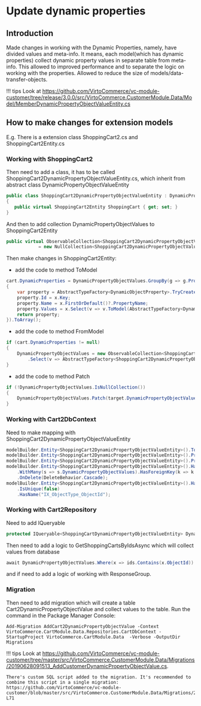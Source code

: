 # Update dynamic properties

## Introduction
Made changes in working with the Dynamic Properties, namely, have divided values and meta-info.
It means, each model(which has dynamic properties) collect dynamic property values in separate table from meta-info.
This allowed to improved performance and to separate the logic on working with the properties. Allowed to reduce the size of models/data-transfer-objects.

!!! tips
    Look at https://github.com/VirtoCommerce/vc-module-customer/tree/release/3.0.0/src/VirtoCommerce.CustomerModule.Data/Model/MemberDynamicPropertyObjectValueEntity.cs

## How to make changes for extension models
E.g. There is a extension class ShoppingCart2.cs and ShoppingCart2Entity.cs

### Working with ShoppingCart2
Then need to add a class, it has to be called ShoppingCart2DynamicPropertyObjectValueEntity.cs, which inherit from abstract class DynamicPropertyObjectValueEntity

```csharp
public class ShoppingCart2DynamicPropertyObjectValueEntity : DynamicPropertyObjectValueEntity
{
   public virtual ShoppingCart2Entity ShoppingCart { get; set; }
}
```

And then to add collection DynamicPropertyObjectValues to ShoppingCart2Entity

```csharp
public virtual ObservableCollection<ShoppingCart2DynamicPropertyObjectValueEntity> DynamicPropertyObjectValues { get; set; }
            = new NullCollection<ShoppingCart2DynamicPropertyObjectValueEntity>();
```

Then make changes in ShoppingCart2Entity:

* add the code to method ToModel

```csharp
cart.DynamicProperties = DynamicPropertyObjectValues.GroupBy(g => g.PropertyId).Select(x =>
{
    var property = AbstractTypeFactory<DynamicObjectProperty>.TryCreateInstance();
    property.Id = x.Key;
    property.Name = x.FirstOrDefault()?.PropertyName;
    property.Values = x.Select(v => v.ToModel(AbstractTypeFactory<DynamicPropertyObjectValue>.TryCreateInstance())).ToArray();
    return property;
}).ToArray();
```

* add the code to method FromModel

```csharp
if (cart.DynamicProperties != null)
{
    DynamicPropertyObjectValues = new ObservableCollection<ShoppingCart2DynamicPropertyObjectValueEntity>(cart.DynamicProperties.SelectMany(p => p.Values
        .Select(v => AbstractTypeFactory<ShoppingCart2DynamicPropertyObjectValueEntity>.TryCreateInstance().FromModel(v, cart, p))).OfType<Shopping2CartDynamicPropertyObjectValueEntity>());
}
```

* add the code to method Patch

```csharp
if (!DynamicPropertyObjectValues.IsNullCollection())
{
    DynamicPropertyObjectValues.Patch(target.DynamicPropertyObjectValues, (sourceDynamicPropertyObjectValues, targetDynamicPropertyObjectValues) => sourceDynamicPropertyObjectValues.Patch(targetDynamicPropertyObjectValues));
}
```

### Working with Cart2DbContext
Need to make mapping with ShoppingCart2DynamicPropertyObjectValueEntity 

```csharp
modelBuilder.Entity<ShoppingCart2DynamicPropertyObjectValueEntity>().ToTable("Cart2DynamicPropertyObjectValue").HasKey(x => x.Id);
modelBuilder.Entity<ShoppingCart2DynamicPropertyObjectValueEntity>().Property(x => x.Id).HasMaxLength(128);
modelBuilder.Entity<ShoppingCart2DynamicPropertyObjectValueEntity>().Property(x => x.DecimalValue).HasColumnType("decimal(18,5)");
modelBuilder.Entity<ShoppingCart2DynamicPropertyObjectValueEntity>().HasOne(p => p.ShoppingCart)
    .WithMany(s => s.DynamicPropertyObjectValues).HasForeignKey(k => k.ObjectId)
    .OnDelete(DeleteBehavior.Cascade);
modelBuilder.Entity<ShoppingCart2DynamicPropertyObjectValueEntity>().HasIndex(x => new { x.ObjectType, x.ObjectId })
    .IsUnique(false)
    .HasName("IX_ObjectType_ObjectId");
```

### Working with Cart2Repository
Need to add IQueryable<ShoppingCart2DynamicPropertyObjectValueEntity>
```csharp
protected IQueryable<ShoppingCartDynamicPropertyObjectValueEntity> DynamicPropertyObjectValues => DbContext.Set<ShoppingCartDynamicPropertyObjectValueEntity>();
```
Then need to add a logic to GetShoppingCartsByIdsAsync which will collect values from database
```csharp
await DynamicPropertyObjectValues.Where(x => ids.Contains(x.ObjectId)).ToArrayAsync()
```
and if need to add a logic of working with ResponseGroup.

### Migration
Then need to add migration which will create a table Cart2DynamicPropertyObjectValue and collect values to the table.
Run the command in the Package Manager Console:

```console
Add-Migration AddCart2DynamicPropertyObjectValue -Context VirtoCommerce.CartModule.Data.Repositories.CartDbContext -StartupProject VirtoCommerce.CartModule.Data  -Verbose -OutputDir Migrations
```

!!! tips
    Look at https://github.com/VirtoCommerce/vc-module-customer/tree/master/src/VirtoCommerce.CustomerModule.Data/Migrations/20190628091513_AddCustomerDynamicPropertyObjectValue.cs.

    There's custom SQL script added to the migration. It's recommended to combine this script in a single migration: https://github.com/VirtoCommerce/vc-module-customer/blob/master/src/VirtoCommerce.CustomerModule.Data/Migrations/20000000000000_UpdateCustomerV2.cs#L61-L71
